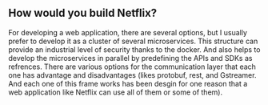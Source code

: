 How would you build Netflix?
-------

For developing a web application, there are several options, but I usually prefer to develop it as a cluster of several 
microservices. This structure can provide an industrial level of security thanks to the docker. And also helps to develop
the microservices in parallel by predefining the APIs and SDKs as refrences. There are various options for the communication layer
that each one has advantage and disadvantages (likes protobuf, rest, and Gstreamer. And each one of this frame works has been desgin 
for one reason that a web application like Netflix can use all of them or some of them).


